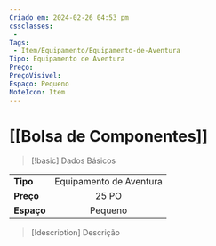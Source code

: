 ```yaml
---
Criado em: 2024-02-26 04:53 pm
cssclasses:
 - 
Tags:
 - Item/Equipamento/Equipamento-de-Aventura
Tipo: Equipamento de Aventura
Preço: 
PreçoVisivel: 
Espaço: Pequeno
NoteIcon: Item
---
```

# [[Bolsa de Componentes]]

> [!basic] Dados Básicos
> 
|            |     |
| ---------- |:---:|
| **Tipo**   |  Equipamento de Aventura   |
| **Preço**  |  25 PO   |
| **Espaço** |   Pequeno   |
>
 
> [!description] Descrição
> 
>
